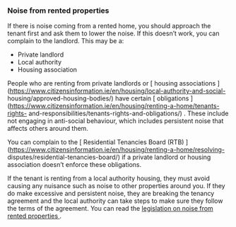 ###  **Noise from rented properties**

If there is noise coming from a rented home, you should approach the tenant
first and ask them to lower the noise. If this doesn’t work, you can complain
to the landlord. This may be a:

  * Private landlord 
  * Local authority 
  * Housing association 

People who are renting from private landlords or [ housing associations
](https://www.citizensinformation.ie/en/housing/local-authority-and-social-
housing/approved-housing-bodies/) have certain [ obligations
](https://www.citizensinformation.ie/en/housing/renting-a-home/tenants-rights-
and-responsibilities/tenants-rights-and-obligations/) . These include not
engaging in anti-social behaviour, which includes persistent noise that
affects others around them.

You can complain to the [ Residential Tenancies Board (RTB)
](https://www.citizensinformation.ie/en/housing/renting-a-home/resolving-
disputes/residential-tenancies-board/) if a private landlord or housing
association doesn’t enforce these obligations.

If the tenant is renting from a local authority housing, they must avoid
causing any nuisance such as noise to other properties around you. If they do
make excessive and persistent noise, they are breaking the tenancy agreement
and the local authority can take steps to make sure they follow the terms of
the agreement. You can read the [ legislation on noise from rented properties
](https://www.irishstatutebook.ie/eli/2009/act/22/enacted/en/html) .
